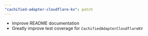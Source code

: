```yaml
---
"cachified-adapter-cloudflare-kv": patch
---
```


- Improve README documentation
- Greatly improve test coverage for `CachifiedAdapterCloudflareKV`
